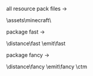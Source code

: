 all resource pack files ->

\assets\minecraft\

package fast ->

\distance\fast
\emit\fast

package fancy ->

\distance\fancy
\emit\fancy
\ctm
